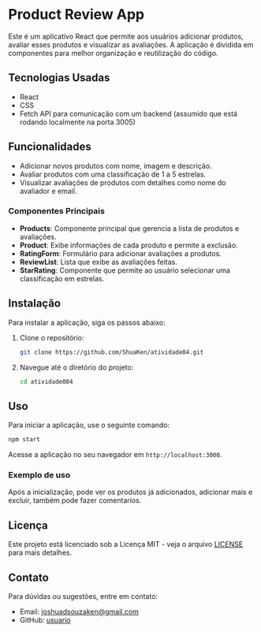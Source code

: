 # Product Review App

Este é um aplicativo React que permite aos usuários adicionar produtos, avaliar esses produtos e visualizar as avaliações. A aplicação é dividida em componentes para melhor organização e reutilização do código.

## Tecnologias Usadas

- React
- CSS
- Fetch API para comunicação com um backend (assumido que está rodando localmente na porta 3005)

## Funcionalidades

- Adicionar novos produtos com nome, imagem e descrição.
- Avaliar produtos com uma classificação de 1 a 5 estrelas.
- Visualizar avaliações de produtos com detalhes como nome do avaliador e email.


### Componentes Principais

- **Products**: Componente principal que gerencia a lista de produtos e avaliações.
- **Product**: Exibe informações de cada produto e permite a exclusão.
- **RatingForm**: Formulário para adicionar avaliações a produtos.
- **ReviewList**: Lista que exibe as avaliações feitas.
- **StarRating**: Componente que permite ao usuário selecionar uma classificação em estrelas.

## Instalação

Para instalar a aplicação, siga os passos abaixo:

1. Clone o repositório:
   ```bash
   git clone https://github.com/ShuaKen/atividade04.git
   ```
2. Navegue até o diretório do projeto:
   ```bash
   cd atividade004
   ```

## Uso

Para iniciar a aplicação, use o seguinte comando:

```bash
npm start
```

Acesse a aplicação no seu navegador em `http://localhost:3000`.

### Exemplo de uso

Após a inicialização, pode ver os produtos já adicionados, adicionar mais e excluir, também pode fazer comentarios.

## Licença

Este projeto está licenciado sob a Licença MIT - veja o arquivo [LICENSE](LICENSE) para mais detalhes.

## Contato

Para dúvidas ou sugestões, entre em contato:

- Email: joshuadsouzaken@gmail.com
- GitHub: [usuario](https://github.com/ShuaKen)
